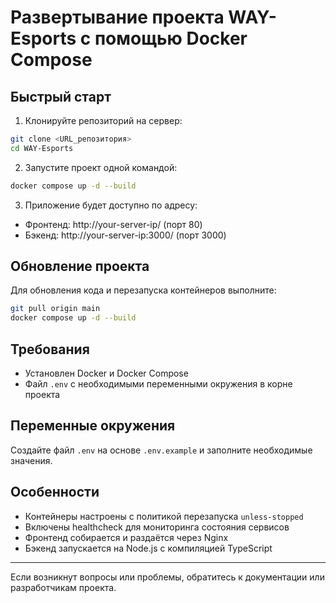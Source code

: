 # Развертывание проекта WAY-Esports с помощью Docker Compose

## Быстрый старт

1. Клонируйте репозиторий на сервер:
```bash
git clone <URL_репозитория>
cd WAY-Esports
```

2. Запустите проект одной командой:
```bash
docker compose up -d --build
```

3. Приложение будет доступно по адресу:
- Фронтенд: http://your-server-ip/ (порт 80)
- Бэкенд: http://your-server-ip:3000/ (порт 3000)

## Обновление проекта

Для обновления кода и перезапуска контейнеров выполните:
```bash
git pull origin main
docker compose up -d --build
```

## Требования

- Установлен Docker и Docker Compose
- Файл `.env` с необходимыми переменными окружения в корне проекта

## Переменные окружения

Создайте файл `.env` на основе `.env.example` и заполните необходимые значения.

## Особенности

- Контейнеры настроены с политикой перезапуска `unless-stopped`
- Включены healthcheck для мониторинга состояния сервисов
- Фронтенд собирается и раздаётся через Nginx
- Бэкенд запускается на Node.js с компиляцией TypeScript

---

Если возникнут вопросы или проблемы, обратитесь к документации или разработчикам проекта.
